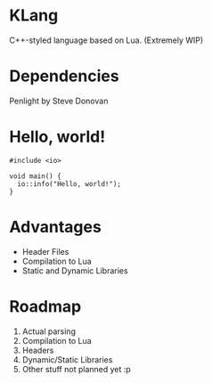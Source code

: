 # KLang
C++-styled language based on Lua. (Extremely WIP)

# Dependencies

Penlight by Steve Donovan

# Hello, world!

```
#include <io>

void main() {
  io::info("Hello, world!");
}
```

# Advantages

- Header Files
- Compilation to Lua
- Static and Dynamic Libraries

# Roadmap

1. Actual parsing
2. Compilation to Lua
3. Headers
4. Dynamic/Static Libraries
5. Other stuff not planned yet :p

